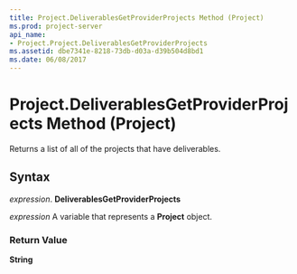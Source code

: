 ```yaml
---
title: Project.DeliverablesGetProviderProjects Method (Project)
ms.prod: project-server
api_name:
- Project.Project.DeliverablesGetProviderProjects
ms.assetid: dbe7341e-8218-73db-d03a-d39b504d8bd1
ms.date: 06/08/2017
---
```



# Project.DeliverablesGetProviderProjects Method (Project)

Returns a list of all of the projects that have deliverables.


## Syntax

 _expression_. **DeliverablesGetProviderProjects**

 _expression_ A variable that represents a **Project** object.


### Return Value

 **String**


